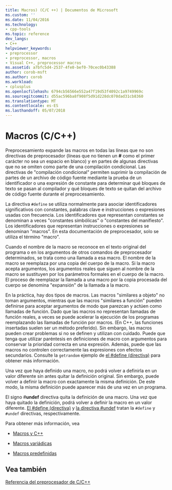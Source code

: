 ```yaml
---
title: Macros) (C/C ++) | Documentos de Microsoft
ms.custom: ''
ms.date: 11/04/2016
ms.technology:
- cpp-tools
ms.topic: reference
dev_langs:
- C++
helpviewer_keywords:
- preprocessor
- preprocessor, macros
- Visual C++, preprocessor macros
ms.assetid: a7bfc5d4-2537-4fe0-bef0-70cec0b43388
author: corob-msft
ms.author: corob
ms.workload:
- cplusplus
ms.openlocfilehash: 6794cb56566e552a47f19d53f4092c1a9749969c
ms.sourcegitcommit: d55ac596ba8f908f5d91d228dc070dad31cb8360
ms.translationtype: MT
ms.contentlocale: es-ES
ms.lasthandoff: 05/07/2018
---
```

# <a name="macros-cc"></a>Macros (C/C++)
Preprocesamiento expande las macros en todas las líneas que no son directivas de preprocesador (líneas que no tienen un **#** como el primer carácter no sea un espacio en blanco) y en partes de algunas directivas que no se omiten como parte de una compilación condicional. Las directivas de "compilación condicional" permiten suprimir la compilación de partes de un archivo de código fuente mediante la prueba de un identificador o una expresión de constante para determinar qué bloques de texto se pasan al compilador y qué bloques de texto se quitan del archivo de código fuente durante el preprocesamiento.  
  
 La directiva `#define` se utiliza normalmente para asociar identificadores significativos con constantes, palabras clave e instrucciones o expresiones usadas con frecuencia. Los identificadores que representan constantes se denominan a veces "constantes simbólicas" o "constantes del manifiesto". Los identificadores que representan instrucciones o expresiones se denominan "macros". En esta documentación de preprocesador, solo se utiliza el término "macro".  
  
 Cuando el nombre de la macro se reconoce en el texto original del programa o en los argumentos de otros comandos de preprocesador determinados, se trata como una llamada a esa macro. El nombre de la macro se reemplaza por una copia del cuerpo de la macro. Si la macro acepta argumentos, los argumentos reales que siguen al nombre de la macro se sustituyen por los parámetros formales en el cuerpo de la macro. El proceso de reemplazar la llamada a una macro por la copia procesada del cuerpo se denomina "expansión" de la llamada a la macro.  
  
 En la práctica, hay dos tipos de macros. Las macros "similares a objeto" no toman argumentos, mientras que las macros "similares a función" pueden definirse para aceptar argumentos de modo que parezcan y actúen como llamadas de función. Dado que las macros no representan llamadas de función reales, a veces se puede acelerar la ejecución de los programas reemplazando las llamadas de función por macros. (En C++, las funciones insertadas suelen ser un método preferido). Sin embargo, las macros pueden crear problemas si no se definen y utilizan con cuidado. Puede que tenga que utilizar paréntesis en definiciones de macro con argumentos para conservar la prioridad correcta en una expresión. Además, puede que las macros no controlen correctamente las expresiones con efectos secundarios. Consulte la `getrandom` ejemplo de [el #define (directiva)](../preprocessor/hash-define-directive-c-cpp.md) para obtener más información.  
  
 Una vez que haya definido una macro, no podrá volver a definirla en un valor diferente sin antes quitar la definición original. Sin embargo, puede volver a definir la macro con exactamente la misma definición. De este modo, la misma definición puede aparecer más de una vez en un programa.  
  
 El signo #**undef** directiva quita la definición de una macro. Una vez que haya quitado la definición, podrá volver a definir la macro en un valor diferente. [El #define (directiva)](../preprocessor/hash-define-directive-c-cpp.md) y [la directiva #undef](../preprocessor/hash-undef-directive-c-cpp.md) tratan la `#define` y `#undef` directivas, respectivamente.  
  
 Para obtener más información, vea  
  
-   [Macros y C++](../preprocessor/macros-and-cpp.md)  
  
-   [Macros variádicas](../preprocessor/variadic-macros.md)  
  
-   [Macros predefinidas](../preprocessor/predefined-macros.md)  
  
## <a name="see-also"></a>Vea también  
 [Referencia del preprocesador de C/C++](../preprocessor/c-cpp-preprocessor-reference.md)